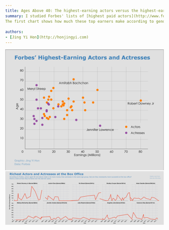 ```yaml
---
title: Ages Above 40: The highest-earning actors versus the highest-earning actresses
summary: I studied Forbes' lists of [highest paid actors](http://www.forbes.com/forbes/welcome/) and [highest paid actresses](http://www.forbes.com/pictures/fimi45gfmkm/the-worlds-highest-paid/#5e9fb7931a2e), to see how many older artistes there are on each list. As it turns out, the top five highest paid men are all above the age of 40. (In fact, the top 13 male earners are above the age of 40.) Compare these results with the women's list. The highest earning woman above the age of 40 is Melissa McCarthy in third place, behind Jennifer Lawrence and Scarlett Johansson. The combined income of the top five earning women above the age of 40 made a paltry $81.5m, compared with the men's $259.5m.  
The first chart shows how much these top earners make according to gender, age and income, while the second compares the box office earnings and results of the top five earning actors and actresses above the age of 40.

authors:
- [Jing Yi Hon](http://honjingyi.com)
---
```


![rich_actors](movie_stars_distribution_illustrators.png)
![rich_actors_at_the_box_office](ten_actors_illustrator.png)

